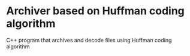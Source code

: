 # Archiver based on Huffman coding algorithm
 C++ program that archives and decode files using Huffman coding algorithm
